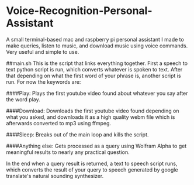 # Voice-Recognition-Personal-Assistant
A small terminal-based mac and raspberry pi personal assistant I made to make queries, listen to music, and download music using voice commands. Very useful and simple to use.

##main.sh
This is the script that links everything together. First a speech to text python script is run, which converts whatever is spoken to text. After that depending on what the first word of your phrase is, another script is run. For now the keywords are:

####Play: Plays the first youtube video found about whatever you say after the word play.

####Download: Downloads the first youtube video found depending on what you asked, and downloads it as a high quality webm file which is afterwards converted to mp3 using ffmpeg.

####Sleep: Breaks out of the main loop and kills the script.

####Anything else: Gets processed as a query using Wolfram Alpha to get meaningful results to nearly any practical question.

In the end when a query result is returned, a text to speech script runs, which converts the result of your query to speech generated by google translate's natural sounding synthesizer.
